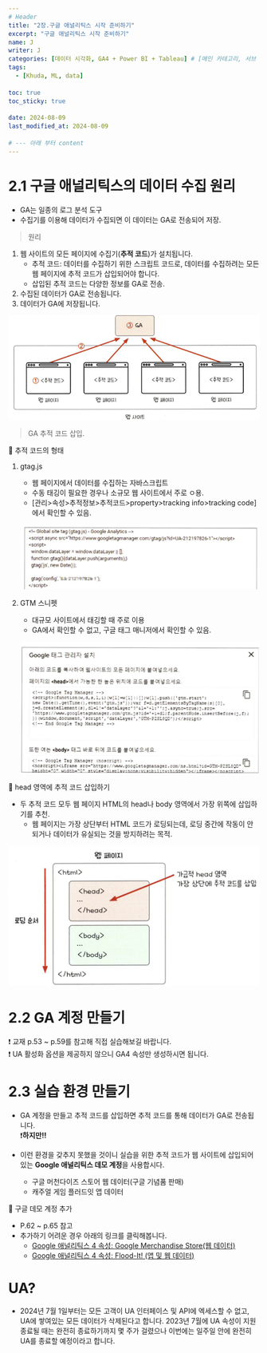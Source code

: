 ```yaml
---
# Header
title: "2장.구글 애널리틱스 시작 준비하기"
excerpt: "구글 애널리틱스 시작 준비하기"
name: J
writer: J
categories: [데이터 시각화, GA4 + Power BI + Tableau] # [메인 카테고리, 서브 카테고리]
tags:
  - [Khuda, ML, data]

toc: true
toc_sticky: true

date: 2024-08-09
last_modified_at: 2024-08-09

# --- 아래 부터 content
---
```


# 2.1 구글 애널리틱스의 데이터 수집 원리

- GA는 일종의 로그 분석 도구
- 수집기를 이용해 데이터가 수집되면 이 데이터는 GA로 전송되어 저장.

> 원리

1. 웹 사이트의 모든 페이지에 수집기(**추적 코드**)가 설치됩니다.<br>
    - 추적 코드: 데이터를 수집하기 위한 스크립트 코드로, 데이터를 수집하려는 모든 웹 페이지에 추적 코드가 삽입되어야 합니다.
    - 삽입된 추적 코드는 다양한 정보를 GA로 전송.
2. 수집된 데이터가 GA로 전송됩니다.
3. 데이터가 GA에 저장됩니다.

![alt text](/assets/img_20240809/image-5.png)

> GA 추적 코드 삽입.

🔖 추적 코드의 형태

1. gtag.js
    - 웹 페이지에서 데이터를 수집하는 자바스크립트
    - 수동 태깅이 필요한 경우나 소규모 웹 사이트에서 주로 ㅇ용.
    - [관리>속성>추적정보>추적코드>property>tracking info>tracking code]에서 확인할 수 있음.

    ![alt text](/assets/img_20240809/image-6.png)

2. GTM 스니펫
    - 대규모 사이트에서 태깅할 때 주로 이용
    - GA에서 확인할 수 없고, 구글 태그 매니저에서 확인할 수 있음.

    ![alt text](/assets/img_20240809/image-7.png)

🔖 head 영역에 추적 코드 삽입하기

- 두 추적 코드 모두 웹 페이지 HTML의 head나 body 영역에서 가장 위쪽에 삽입하기를 추천.
    - 웹 페이지는 가장 상단부터 HTML 코드가 로딩되는데, 로딩 중간에 작동이 안 되거나 데이터가 유실되는 것을 방지하려는 목적.

![alt text](/assets/img_20240809/image-8.png)

# 2.2 GA 계정 만들기

❗ 교재 p.53 ~ p.59를 참고해 직접 실습해보길 바랍니다.<br>
❗ UA 활성화 옵션을 제공하지 않으니 GA4 속성만 생성하시면 됩니다.

# 2.3 실습 환경 만들기

- GA 계정을 만들고 추적 코드를 삽입하면 추적 코드를 통해 데이터가 GA로 전송됩니다. <br>
❗**하지만!!**

- 이런 환경을 갖추지 못했을 것이니 실습을 위한 추적 코드가 웹 사이트에 삽입되어 있는 **Google 애널리틱스 데모 계정**을 사용합시다.
    - 구글 머천다이즈 스토어 웹 데이터(구글 기념품 판매)
    - 캐주얼 게임 플러드잇 앱 데이터

🔖 구글 데모 계정 추가

- P.62 ~ p.65 참고
- 추가하기 어려운 경우 아래의 링크를 클릭해봅니다.
    - [Google 애널리틱스 4 속성: Google Merchandise Store(웹 데이터)](https://analytics.google.com/analytics/web/?utm_source=demoaccount&utm_medium=demoaccount&utm_campaign=demoaccount#/p213025502/reports/intelligenthome)
    - [Google 애널리틱스 4 속성: Flood-It! (앱 및 웹 데이터)](https://analytics.google.com/analytics/web/?utm_source=demoaccount&utm_medium=demoaccount&utm_campaign=demoaccount#/p153293282/reports/intelligenthome)

# UA?

- 2024년 7월 1일부터는 모든 고객이 UA 인터페이스 및 API에 엑세스할 수 없고, UA에 쌓여있는 모든 데이터가 삭제된다고 합니다. 2023년 7월에 UA 속성이 지원 종료될 때는 완전히 종료하기까지 몇 주가 걸렸으나 이번에는 일주일 안에 완전히 UA를 종료할 예정이라고 합니다.